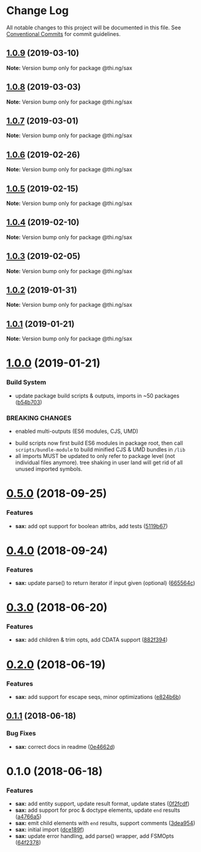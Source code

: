 # Change Log

All notable changes to this project will be documented in this file.
See [Conventional Commits](https://conventionalcommits.org) for commit guidelines.

## [1.0.9](https://github.com/thi-ng/umbrella/compare/@thi.ng/sax@1.0.8...@thi.ng/sax@1.0.9) (2019-03-10)

**Note:** Version bump only for package @thi.ng/sax





## [1.0.8](https://github.com/thi-ng/umbrella/compare/@thi.ng/sax@1.0.7...@thi.ng/sax@1.0.8) (2019-03-03)

**Note:** Version bump only for package @thi.ng/sax





## [1.0.7](https://github.com/thi-ng/umbrella/compare/@thi.ng/sax@1.0.6...@thi.ng/sax@1.0.7) (2019-03-01)

**Note:** Version bump only for package @thi.ng/sax





## [1.0.6](https://github.com/thi-ng/umbrella/compare/@thi.ng/sax@1.0.5...@thi.ng/sax@1.0.6) (2019-02-26)

**Note:** Version bump only for package @thi.ng/sax





## [1.0.5](https://github.com/thi-ng/umbrella/compare/@thi.ng/sax@1.0.4...@thi.ng/sax@1.0.5) (2019-02-15)

**Note:** Version bump only for package @thi.ng/sax





## [1.0.4](https://github.com/thi-ng/umbrella/compare/@thi.ng/sax@1.0.3...@thi.ng/sax@1.0.4) (2019-02-10)

**Note:** Version bump only for package @thi.ng/sax





## [1.0.3](https://github.com/thi-ng/umbrella/compare/@thi.ng/sax@1.0.2...@thi.ng/sax@1.0.3) (2019-02-05)

**Note:** Version bump only for package @thi.ng/sax





## [1.0.2](https://github.com/thi-ng/umbrella/compare/@thi.ng/sax@1.0.1...@thi.ng/sax@1.0.2) (2019-01-31)

**Note:** Version bump only for package @thi.ng/sax





## [1.0.1](https://github.com/thi-ng/umbrella/compare/@thi.ng/sax@1.0.0...@thi.ng/sax@1.0.1) (2019-01-21)

**Note:** Version bump only for package @thi.ng/sax





# [1.0.0](https://github.com/thi-ng/umbrella/compare/@thi.ng/sax@0.5.13...@thi.ng/sax@1.0.0) (2019-01-21)


### Build System

* update package build scripts & outputs, imports in ~50 packages ([b54b703](https://github.com/thi-ng/umbrella/commit/b54b703))


### BREAKING CHANGES

* enabled multi-outputs (ES6 modules, CJS, UMD)

- build scripts now first build ES6 modules in package root, then call
  `scripts/bundle-module` to build minified CJS & UMD bundles in `/lib`
- all imports MUST be updated to only refer to package level
  (not individual files anymore). tree shaking in user land will get rid of
  all unused imported symbols.


<a name="0.5.0"></a>
# [0.5.0](https://github.com/thi-ng/umbrella/compare/@thi.ng/sax@0.4.1...@thi.ng/sax@0.5.0) (2018-09-25)


### Features

* **sax:** add opt support for boolean attribs, add tests ([5119b67](https://github.com/thi-ng/umbrella/commit/5119b67))


<a name="0.4.0"></a>
# [0.4.0](https://github.com/thi-ng/umbrella/compare/@thi.ng/sax@0.3.21...@thi.ng/sax@0.4.0) (2018-09-24)


### Features

* **sax:** update parse() to return iterator if input given (optional) ([665564c](https://github.com/thi-ng/umbrella/commit/665564c))



<a name="0.3.0"></a>
# [0.3.0](https://github.com/thi-ng/umbrella/compare/@thi.ng/sax@0.2.0...@thi.ng/sax@0.3.0) (2018-06-20)


### Features

* **sax:** add children & trim opts, add CDATA support ([882f394](https://github.com/thi-ng/umbrella/commit/882f394))




<a name="0.2.0"></a>
# [0.2.0](https://github.com/thi-ng/umbrella/compare/@thi.ng/sax@0.1.1...@thi.ng/sax@0.2.0) (2018-06-19)


### Features

* **sax:** add support for escape seqs, minor optimizations ([e824b6b](https://github.com/thi-ng/umbrella/commit/e824b6b))




<a name="0.1.1"></a>
## [0.1.1](https://github.com/thi-ng/umbrella/compare/@thi.ng/sax@0.1.0...@thi.ng/sax@0.1.1) (2018-06-18)


### Bug Fixes

* **sax:** correct docs in readme ([0e4662d](https://github.com/thi-ng/umbrella/commit/0e4662d))




<a name="0.1.0"></a>
# 0.1.0 (2018-06-18)


### Features

* **sax:** add entity support, update result format, update states ([0f2fcdf](https://github.com/thi-ng/umbrella/commit/0f2fcdf))
* **sax:** add support for proc & doctype elements, update `end` results ([a4766a5](https://github.com/thi-ng/umbrella/commit/a4766a5))
* **sax:** emit child elements with `end` results, support comments ([3dea954](https://github.com/thi-ng/umbrella/commit/3dea954))
* **sax:** initial import ([dce189f](https://github.com/thi-ng/umbrella/commit/dce189f))
* **sax:** update error handling, add parse() wrapper, add FSMOpts ([64f2378](https://github.com/thi-ng/umbrella/commit/64f2378))
